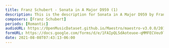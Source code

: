 ```yaml
---
title: Franz Schubert - Sonata in A Major D959 (1)
description: This is the description for Sonata in A Major D959 by Franz Schubert
composers: [Franz Schubert]
periods: [Romantic]
audioURL: https://OpenMusicDataset.github.io/Maestro/maestro-v3.0.0/2018/MIDI-Unprocessed_Schubert1-3_MID--AUDIO_07_R2_2018_wav.midi
formURL: https://docs.google.com/forms/d/e/1FAIpQLSdAoteuoe-qMMFECVeu9lv1u8CzfM0vshQfNwrvvIZ8RXJVzA/viewform
date: 2021-08-08T07:43:13-06:00
---
```


